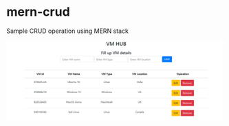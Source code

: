# mern-crud
Sample CRUD operation using MERN stack


![Application Screenshot](/App_screenshot.png)
